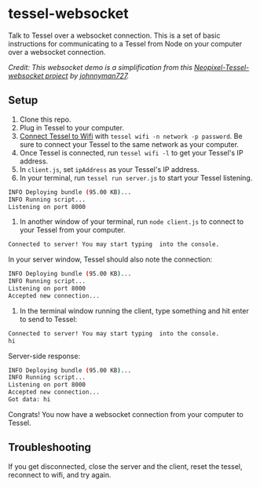 tessel-websocket
==========

Talk to Tessel over a websocket connection. This is a set of basic instructions for communicating to a Tessel from Node on your computer over a websocket connection.

*Credit: This websocket demo is a simplification from this [Neopixel-Tessel-websocket  project](https://projects.tessel.io/projects/animate-neopixels-over-websockets) by [johnnyman727](https://github.com/johnnyman727).*

## Setup

1. Clone this repo.
1. Plug in Tessel to your computer.
1. [Connect Tessel to Wifi](start.tessel.io/wifi) with `tessel wifi -n network -p password`. Be sure to connect your Tessel to the same network as your computer.
1. Once Tessel is connected, run `tessel wifi -l` to get your Tessel's IP address.
1. In `client.js`, set `ipAddress` as your Tessel's IP address.
1. In your terminal, run `tessel run server.js` to start your Tessel listening.
  ```sh
  INFO Deploying bundle (95.00 KB)...
  INFO Running script...
  Listening on port 8000
  ```
1. In another window of your terminal, run `node client.js` to connect to your Tessel from your computer.
  ```sh
  Connected to server! You may start typing  into the console.
  ```
  In your server window, Tessel should also note the connection:
  ```sh
  INFO Deploying bundle (95.00 KB)...
  INFO Running script...
  Listening on port 8000
  Accepted new connection...
  ```
1. In the terminal window running the client, type something and hit enter to send to Tessel:
 ```sh
 Connected to server! You may start typing  into the console.
 hi

 ```
 Server-side response:
 ```sh
 INFO Deploying bundle (95.00 KB)...
 INFO Running script...
 Listening on port 8000
 Accepted new connection...
 Got data: hi
 ```
 
Congrats! You now have a websocket connection from your computer to Tessel.

## Troubleshooting

If you get disconnected, close the server and the client, reset the tessel, reconnect to wifi, and try again.

